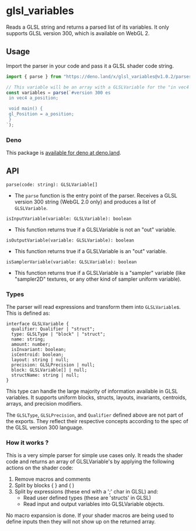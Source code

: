 # glsl_variables

Reads a GLSL string and returns a parsed list of its variables. It only supports GLSL version 300, which is available on WebGL 2.

## Usage

Import the parser in your code and pass it a GLSL shader code string.

```typescript
import { parse } from "https://deno.land/x/glsl_variables@v1.0.2/parser.ts";

// This variable will be an array with a GLSLVariable for the "in vec4 a_position" as the first element.
const variables = parse(`#version 300 es
 in vec4 a_position;

 void main() {
 gl_Position = a_position;
 }
`);
```

### Deno

This package is [available for deno at deno.land](https://deno.land/x/glsl_variables).

## API

`parse(code: string): GLSLVariable[]`

- The `parse` function is the entry point of the parser. Receives a GLSL version 300 string (WebGL 2.0 only) and produces a list of `GLSLVariable`.

`isInputVariable(variable: GLSLVariable): boolean`

- This function returns true if a GLSLVariable is not an "out" variable.

`isOutputVariable(variable: GLSLVariable): boolean`

- This function returns true if a GLSLVariable is an "out" variable.

`isSamplerVariable(variable: GLSLVariable): boolean`

- This function returns true if a GLSLVariable is a "sampler" variable (like "sampler2D" textures, or any other kind of sampler uniform variable).

### Types

The parser will read expressions and transform them into `GLSLVariable`s. This is defined as:

```
interface GLSLVariable {
  qualifier: Qualifier | "struct";
  type: GLSLType | "block" | "struct";
  name: string;
  amount: number;
  isInvariant: boolean;
  isCentroid: boolean;
  layout: string | null;
  precision: GLSLPrecision | null;
  block: GLSLVariable[] | null;
  structName: string | null;
}
```

This type can handle the large majority of information available in GLSL variables. It supports uniform blocks, structs, layouts, invariants, centroids, arrays, and precision modifiers.

The `GLSLType`, `GLSLPrecision`, and `Qualifier` defined above are not part of the exports. They reflect their respective concepts according to the spec of the GLSL version 300 language.

### How it works ?

This is a very simple parser for simple use cases only. It reads the shader
code and returns an array of GLSLVariable's by applying the following actions
on the shader code:

1. Remove macros and comments
2. Split by blocks { } and ( )
3. Split by expressions (these end with a ';' char in GLSL) and:
   - Read user defined types (these are 'structs' in GLSL)
   - Read input and output variables into GLSLVariable objects.

No macro expansion is done. If your shader macros are being used to define
inputs then they will not show up on the returned array.
